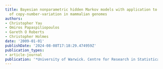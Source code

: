```yaml
---
title: Bayesian nonparametric hidden Markov models with application to the analysis
  of copy-number-variation in mammalian genomes
authors:
- Christopher Yau
- Omiros Papaspiliopoulos
- Gareth O Roberts
- Christopher Holmes
date: '2009-01-01'
publishDate: '2024-08-08T17:18:29.474959Z'
publication_types:
- article-journal
publication: '*University of Warwick. Centre for Research in Statistical Methodology*'
---
```

